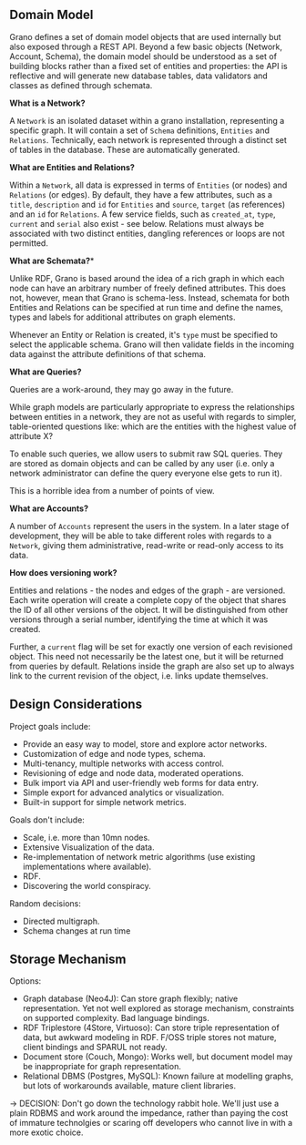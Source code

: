 
Domain Model
------------

Grano defines a set of domain model objects that are used internally 
but also exposed through a REST API. Beyond a few basic objects 
(Network, Account, Schema), the domain model should be understood
as a set of building blocks rather than a fixed set of entities
and properties: the API is reflective and will generate new database 
tables, data validators and classes as defined through schemata.

**What is a Network?**

A ``Network`` is an isolated dataset within a grano installation, 
representing a specific graph. It will contain a set of ``Schema`` 
definitions, ``Entities`` and ``Relations``. Technically, each 
network is represented through a distinct set of tables in the 
database. These are automatically generated. 

**What are Entities and Relations?**

Within a ``Network``, all data is expressed in terms of ``Entities``
(or nodes) and ``Relations`` (or edges). By default, they have a 
few attributes, such as a ``title``, ``description`` and ``id`` for
``Entities`` and ``source``, ``target`` (as references) and an ``id``
for ``Relations``. A few service fields, such as ``created_at``, 
``type``, ``current`` and ``serial`` also exist - see below. Relations 
must  always be associated with two distinct entities, dangling 
references or loops are not permitted. 

**What are Schemata?***

Unlike RDF, Grano is based around the idea of a rich graph in which 
each node can have an arbitrary number of freely defined attributes.
This does not, however, mean that Grano is schema-less. Instead, 
schemata for both Entities and Relations can be specified at run 
time and define the names, types and labels for additional attributes
on graph elements. 

Whenever an Entity or Relation is created, it's ``type`` must be
specified to select the applicable schema. Grano will then validate
fields in the incoming data against the attribute definitions of that
schema.

**What are Queries?**

Queries are a work-around, they may go away in the future.

While graph models are particularly appropriate to express the 
relationships between entities in a network, they are not as useful
with regards to simpler, table-oriented questions like: which are
the entities with the highest value of attribute X? 

To enable such queries, we allow users to submit raw SQL queries. 
They are stored as domain objects and can be called by any user 
(i.e. only a network administrator can define the query everyone
else gets to run it).

This is a horrible idea from a number of points of view. 

**What are Accounts?**

A number of ``Accounts`` represent the users in the system. In a 
later stage of development, they will be able to take different 
roles with regards to a ``Network``, giving them administrative, 
read-write or read-only access to its data.

**How does versioning work?**

Entities and relations - the nodes and edges of the graph - are
versioned. Each write operation will create a complete copy of the
object that shares the ID of all other versions of the object. It
will be distinguished from other versions through a serial number,
identifying the time at which it was created. 

Further, a ``current`` flag will be set for exactly one version of 
each revisioned object. This need not necessarily be the latest one, 
but it will be returned from queries by default. Relations inside the 
graph are also set up to always link to the current revision of the
object, i.e. links update themselves.














Design Considerations
---------------------

Project goals include:

* Provide an easy way to model, store and explore actor networks.
* Customization of edge and node types, schema.
* Multi-tenancy, multiple networks with access control.
* Revisioning of edge and node data, moderated operations.
* Bulk import via API and user-friendly web forms for data entry.
* Simple export for advanced analytics or visualization.
* Built-in support for simple network metrics.

Goals don't include:

* Scale, i.e. more than 10mn nodes.
* Extensive Visualization of the data.
* Re-implementation of network metric algorithms (use existing
  implementations where available).
* RDF.
* Discovering the world conspiracy.

Random decisions:

* Directed multigraph.
* Schema changes at run time

Storage Mechanism
-----------------

Options: 

* Graph database (Neo4J): Can store graph flexibly; native
  representation. Yet not well explored as storage mechanism,
  constraints on supported complexity. Bad language bindings.
* RDF Triplestore (4Store, Virtuoso): Can store triple representation of
  data, but awkward modeling in RDF. F/OSS triple stores not mature,
  client bindings and SPARUL not ready.
* Document store (Couch, Mongo): Works well, but document model may be
  inappropriate for graph representation. 
* Relational DBMS (Postgres, MySQL): Known failure at modelling graphs,
  but lots of workarounds available, mature client libraries. 

-> DECISION: Don't go down the technology rabbit hole. We'll just use 
a plain RDBMS and work around the impedance, rather than paying the 
cost of immature technolgies or scaring off developers who cannot 
live in with a more exotic choice. 